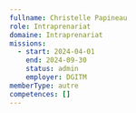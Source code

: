 ```yaml
---
fullname: Christelle Papineau
role: Intraprenariat
domaine: Intraprenariat
missions:
  - start: 2024-04-01
    end: 2024-09-30
    status: admin
    employer: DGITM
memberType: autre
competences: []
---
```

